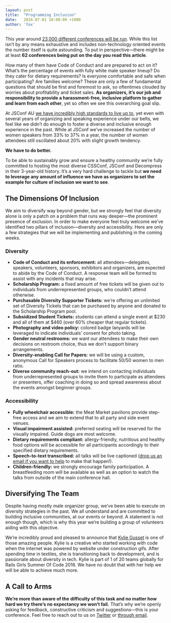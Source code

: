 ```yaml
---
layout: post
title:  "Programming Inclusion"
date:   2016-07-01 10:00:00 +1000
author: 'fox'
---
```


This year around [23,000 different conferences will be run](http://lanyrd.com/2016/). While this list isn’t by any means exhaustive and includes non-technology oriented events the number itself is quite astounding. To put in perspective—there might be at least **62 conferences being put on the day you read this article**. 

How many of them have Code of Conduct and are prepared to act on it? What’s the percentage of events with fully white male speaker lineup? Do they cater for dietary requirements? Is everyone comfortable and safe when participating? Are families welcome? These are only a few of fundamental questions that should be first and foremost to ask, so oftentimes clouded by worries about profitability and ticket sales. **As organizers, it’s our job and responsibility to provide a harassment-free, inclusive platform to gather and learn from each other**, yet so often we see this overarching goal slip.

At JSConf AU [we have incredibly high standards to live up to](http://jsconf.com/), yet even with several years of organizing and speaking experience under our belts, we feel like we didn’t do enough to foster a diverse and inclusive enough experience in the past. While at JSConf we’ve increased the number of women speakers from 33% to 37% in a year, the number of women attendees still oscillated about 20% with slight growth tendency.

**We have to do better.**

To be able to sustainably grow and ensure a healthy community we’re fully committed to hosting the most diverse CSSConf, JSConf and Decompress in their 3-year-old history. It’s a very hard challenge to tackle but **we need to leverage any amount of influence we have as organizers to set the example for culture of inclusion we want to see**. 

## The Dimensions Of Inclusion

We aim to diversify way beyond gender, but we strongly feel that diversity alone is only a patch on a problem that runs way deeper—the prominent presence of exclusion. In order to make everyone feel truly welcome we’ve identified two pillars of inclusion—diversity and accessibility. Here are only a few strategies that we will be implementing and publishing in the coming weeks.

### Diversity

- **Code of Conduct and its enforcement:** all attendees—delegates, speakers, volunteers, sponsors, exhibitors and organizers, are expected to abide by the Code of Conduct. A response team will be formed to assist with any incidents that may arise.
- **Scholarship Program:** a fixed amount of free tickets will be given out to individuals from underrepresented groups, who couldn’t attend otherwise. 
- **Purchasable Diversity Supporter Tickets:** we’re offering an unlimited set of Diversity Tickets that can be purchased by anyone and donated to the Scholarship Program pool.
- **Subsidized Student Tickets:** students can attend a single event at $230 and all of them at $460 (over 60% cheaper that regular tickets).
- **Photography and video policy:** colored badge lanyards will be leveraged to indicate individuals’ consent for photo taking.
- **Gender neutral restrooms:** we want our attendees to make their own decisions on restroom choice, thus we don't support binary arrangements. 
- **Diversity-enabling Call for Papers:** we will be using a custom, anonymous Call for Speakers process to facilitate 50/50 women to men ratio.
- **Diverse community reach-out:** we intend on contacting individuals from underrepresented groups to invite them to participate as attendees or presenters, offer coaching in doing so and spread awareness about the events amongst beginner groups.

### Accessibility

- **Fully wheelchair accessible:** the Meat Market pavilions provide step-free access and we aim to extend that to all party and side event venues.
- **Visual impairment assisted:** preferred seating will be reserved for the visually impaired. Guide dogs are most welcome.
- **Dietary requirements compliant:** allergy-friendly, nutritious and healthy food options will be accessible for all participants accordingly to their specified dietary requirements.
- **Speech-to-text transcribed:** all talks will be live captioned ([drop us an email if you want to help](mailto:sponsors@jsconfau.com) to make that happen!).
- **Children-friendly:** we strongly encourage family participation. A breastfeeding room will be available as well as an option to watch the talks from outside of the main conference hall.

## Diversifying The Team

Despite having mostly male organizer group, we’ve been able to execute on diversity strategies in the past. We all understand and are committed to building inclusive communities, at our events or beyond. A statement is not enough though, which is why this year we’re building a group of volunteers aiding with this objective.

We’re incredibly proud and pleased to announce that [Kylie Gusset](https://twitter.com/gusseting) is one of those amazing people. Kylie is a creative who started working with code when the internet was powered by website under construction gifs. After spending time in textiles, she is transitioning back to development, and is passionate about diversity in tech. Kylie is part of 1 of 20 teams globally for Rails Girls Summer Of Code 2016. We have no doubt that with her help we will be able to achieve much more.

## A Call to Arms

**We’re more than aware of the difficulty of this task and no matter how hard we try there’s no expectancy we won’t fail.** That’s why we’re openly asking for feedback, constructive criticism and suggestions—this is your conference. Feel free to reach out to us on [Twitter](https://twitter.com/jsconfau) or [through email](mailto:team@cssconf.com.au).